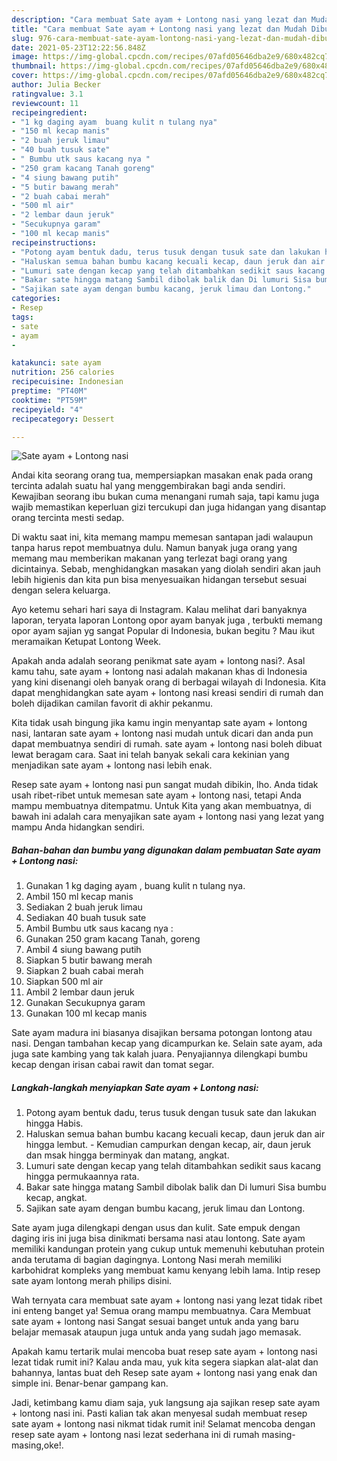 ```yaml
---
description: "Cara membuat Sate ayam + Lontong nasi yang lezat dan Mudah Dibuat"
title: "Cara membuat Sate ayam + Lontong nasi yang lezat dan Mudah Dibuat"
slug: 976-cara-membuat-sate-ayam-lontong-nasi-yang-lezat-dan-mudah-dibuat
date: 2021-05-23T12:22:56.848Z
image: https://img-global.cpcdn.com/recipes/07afd05646dba2e9/680x482cq70/sate-ayam-lontong-nasi-foto-resep-utama.jpg
thumbnail: https://img-global.cpcdn.com/recipes/07afd05646dba2e9/680x482cq70/sate-ayam-lontong-nasi-foto-resep-utama.jpg
cover: https://img-global.cpcdn.com/recipes/07afd05646dba2e9/680x482cq70/sate-ayam-lontong-nasi-foto-resep-utama.jpg
author: Julia Becker
ratingvalue: 3.1
reviewcount: 11
recipeingredient:
- "1 kg daging ayam  buang kulit n tulang nya"
- "150 ml kecap manis"
- "2 buah jeruk limau"
- "40 buah tusuk sate"
- " Bumbu utk saus kacang nya "
- "250 gram kacang Tanah goreng"
- "4 siung bawang putih"
- "5 butir bawang merah"
- "2 buah cabai merah"
- "500 ml air"
- "2 lembar daun jeruk"
- "Secukupnya garam"
- "100 ml kecap manis"
recipeinstructions:
- "Potong ayam bentuk dadu, terus tusuk dengan tusuk sate dan lakukan hingga Habis."
- "Haluskan semua bahan bumbu kacang kecuali kecap, daun jeruk dan air hingga lembut. Kemudian campurkan dengan kecap, air, daun jeruk dan msak hingga berminyak dan matang, angkat."
- "Lumuri sate dengan kecap yang telah ditambahkan sedikit saus kacang hingga permukaannya rata."
- "Bakar sate hingga matang Sambil dibolak balik dan Di lumuri Sisa bumbu kecap, angkat."
- "Sajikan sate ayam dengan bumbu kacang, jeruk limau dan Lontong."
categories:
- Resep
tags:
- sate
- ayam
- 

katakunci: sate ayam  
nutrition: 256 calories
recipecuisine: Indonesian
preptime: "PT40M"
cooktime: "PT59M"
recipeyield: "4"
recipecategory: Dessert

---
```



![Sate ayam + Lontong nasi](https://img-global.cpcdn.com/recipes/07afd05646dba2e9/680x482cq70/sate-ayam-lontong-nasi-foto-resep-utama.jpg)

Andai kita seorang orang tua, mempersiapkan masakan enak pada orang tercinta adalah suatu hal yang menggembirakan bagi anda sendiri. Kewajiban seorang ibu bukan cuma menangani rumah saja, tapi kamu juga wajib memastikan keperluan gizi tercukupi dan juga hidangan yang disantap orang tercinta mesti sedap.

Di waktu  saat ini, kita memang mampu memesan santapan jadi walaupun tanpa harus repot membuatnya dulu. Namun banyak juga orang yang memang mau memberikan makanan yang terlezat bagi orang yang dicintainya. Sebab, menghidangkan masakan yang diolah sendiri akan jauh lebih higienis dan kita pun bisa menyesuaikan hidangan tersebut sesuai dengan selera keluarga. 

Ayo ketemu sehari hari saya di Instagram. Kalau melihat dari banyaknya laporan, teryata laporan Lontong opor ayam banyak juga , terbukti memang opor ayam sajian yg sangat Popular di Indonesia, bukan begitu ? Mau ikut meramaikan Ketupat Lontong Week.

Apakah anda adalah seorang penikmat sate ayam + lontong nasi?. Asal kamu tahu, sate ayam + lontong nasi adalah makanan khas di Indonesia yang kini disenangi oleh banyak orang di berbagai wilayah di Indonesia. Kita dapat menghidangkan sate ayam + lontong nasi kreasi sendiri di rumah dan boleh dijadikan camilan favorit di akhir pekanmu.

Kita tidak usah bingung jika kamu ingin menyantap sate ayam + lontong nasi, lantaran sate ayam + lontong nasi mudah untuk dicari dan anda pun dapat membuatnya sendiri di rumah. sate ayam + lontong nasi boleh dibuat lewat beragam cara. Saat ini telah banyak sekali cara kekinian yang menjadikan sate ayam + lontong nasi lebih enak.

Resep sate ayam + lontong nasi pun sangat mudah dibikin, lho. Anda tidak usah ribet-ribet untuk memesan sate ayam + lontong nasi, tetapi Anda mampu membuatnya ditempatmu. Untuk Kita yang akan membuatnya, di bawah ini adalah cara menyajikan sate ayam + lontong nasi yang lezat yang mampu Anda hidangkan sendiri.

<!--inarticleads1-->

##### Bahan-bahan dan bumbu yang digunakan dalam pembuatan Sate ayam + Lontong nasi:

1. Gunakan 1 kg daging ayam , buang kulit n tulang nya.
1. Ambil 150 ml kecap manis
1. Sediakan 2 buah jeruk limau
1. Sediakan 40 buah tusuk sate
1. Ambil  Bumbu utk saus kacang nya :
1. Gunakan 250 gram kacang Tanah, goreng
1. Ambil 4 siung bawang putih
1. Siapkan 5 butir bawang merah
1. Siapkan 2 buah cabai merah
1. Siapkan 500 ml air
1. Ambil 2 lembar daun jeruk
1. Gunakan Secukupnya garam
1. Gunakan 100 ml kecap manis


Sate ayam madura ini biasanya disajikan bersama potongan lontong atau nasi. Dengan tambahan kecap yang dicampurkan ke. Selain sate ayam, ada juga sate kambing yang tak kalah juara. Penyajiannya dilengkapi bumbu kecap dengan irisan cabai rawit dan tomat segar. 

<!--inarticleads2-->

##### Langkah-langkah menyiapkan Sate ayam + Lontong nasi:

1. Potong ayam bentuk dadu, terus tusuk dengan tusuk sate dan lakukan hingga Habis.
1. Haluskan semua bahan bumbu kacang kecuali kecap, daun jeruk dan air hingga lembut. - Kemudian campurkan dengan kecap, air, daun jeruk dan msak hingga berminyak dan matang, angkat.
1. Lumuri sate dengan kecap yang telah ditambahkan sedikit saus kacang hingga permukaannya rata.
1. Bakar sate hingga matang Sambil dibolak balik dan Di lumuri Sisa bumbu kecap, angkat.
1. Sajikan sate ayam dengan bumbu kacang, jeruk limau dan Lontong.


Sate ayam juga dilengkapi dengan usus dan kulit. Sate empuk dengan daging iris ini juga bisa dinikmati bersama nasi atau lontong. Sate ayam memiliki kandungan protein yang cukup untuk memenuhi kebutuhan protein anda terutama di bagian dagingnya. Lontong Nasi merah memiliki karbohidrat kompleks yang membuat kamu kenyang lebih lama. Intip resep sate ayam lontong merah philips disini. 

Wah ternyata cara membuat sate ayam + lontong nasi yang lezat tidak ribet ini enteng banget ya! Semua orang mampu membuatnya. Cara Membuat sate ayam + lontong nasi Sangat sesuai banget untuk anda yang baru belajar memasak ataupun juga untuk anda yang sudah jago memasak.

Apakah kamu tertarik mulai mencoba buat resep sate ayam + lontong nasi lezat tidak rumit ini? Kalau anda mau, yuk kita segera siapkan alat-alat dan bahannya, lantas buat deh Resep sate ayam + lontong nasi yang enak dan simple ini. Benar-benar gampang kan. 

Jadi, ketimbang kamu diam saja, yuk langsung aja sajikan resep sate ayam + lontong nasi ini. Pasti kalian tak akan menyesal sudah membuat resep sate ayam + lontong nasi nikmat tidak rumit ini! Selamat mencoba dengan resep sate ayam + lontong nasi lezat sederhana ini di rumah masing-masing,oke!.

